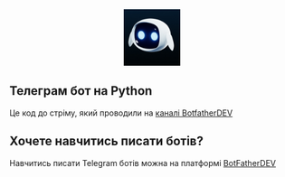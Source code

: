 <div style="text-align: center;">
    <img src="bot-1.jpg" alt="img" width="100" height="100">
</div>

## Телеграм бот на Python
Це код до стріму, який проводили на [каналі BotfatherDEV](https://www.youtube.com/watch?v=M8mdtSauOJA)

## Хочете навчитись писати ботів?
Навчитись писати Telegram ботів можна на платформі [BotFatherDEV](botfather.dev/?utm_source=github&utm_medium=stream_repository)
